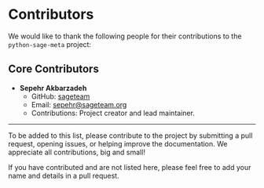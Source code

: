 # Contributors

We would like to thank the following people for their contributions to the `python-sage-meta` project:

## Core Contributors

- **Sepehr Akbarzadeh**
  - GitHub: [sageteam](https://github.com/sepehr-akbarzadeh)
  - Email: sepehr@sageteam.org
  - Contributions: Project creator and lead maintainer.

---

To be added to this list, please contribute to the project by submitting a pull request, opening issues, or helping improve the documentation. We appreciate all contributions, big and small!

If you have contributed and are not listed here, please feel free to add your name and details in a pull request.
